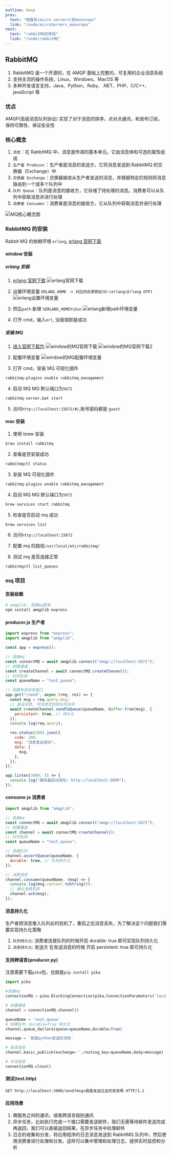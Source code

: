 ```yaml
---
outline: deep
prev:
  text: "微服务(micro servers)和monorepo"
  link: "/node/microServers_monorepo"
next:
  text: "rabbitMQ初体验"
  link: "/node/rabbitMQ"
---
```


## RabbitMQ

1. RabbitMQ 是一个开源的，在 AMQP 基础上完整的，可复用的企业消息系统
2. 支持主流的操作系统，Linux、Windows、MacOS 等
3. 多种开发语言支持，Java、Python、Ruby、.NET、PHP、C/C++、javaScript 等

### 优点

AMQP(高级消息队列协议) 实现了对于消息的排序，点对点通讯，和发布订阅，保持可靠性、保证安全性

### 核心概念

1. `消息`：在 RabbitMQ 中，消息是传递的基本单元。它由消息体和可选的属性组成
2. `生产者 Producer`：生产者是消息的发送方，它将消息发送到 RabbitMQ 的交换器（Exchange）中
3. `交换器 Exchange`：交换器接收从生产者发送的消息，并根据特定的规则将消息路由到一个或多个队列中
4. `队列 Queue`：队列是消息的接收方，它存储了待处理的消息。消费者可以从队列中获取消息并进行处理
5. `消费者 Consumer`：消费者是消息的接收方，它从队列中获取消息并进行处理

![MQ核心概念图](/MQ核心概念图.jpg)

### RabbitMQ 的安装

Rabbit MQ 的依赖环境 `erlang`, [erlang 官网下载](https://www.erlang.org/downloads)

#### window 安装

##### erlang 安装

1. [erlang 官网下载](https://www.erlang.org/downloads)
   ![erlang官网下载](/erlang官网下载.jpg)

2. 设置环境变量
   `ERLANG_HOME -> 对应的目录例如(D:\erlang\Erlang OTP)`
   ![erlang设置环境变量](/erlang设置环境变量.jpg)
3. 然后`path` 新增 `%ERLANG_HOME%\bin`
   ![erlang新增path环境变量](/erlang新增path环境变量.jpg)

4. 打开 cmd，输入`erl`, 没报错即是成功

##### 安装 MQ

1. [进入官网下载包](https://www.rabbitmq.com/docs/install-windows)
   ![window的MQ官网下载](/window的MQ官网下载.jpg)
   ![window的MQ官网下载2](/window的MQ官网下载2.jpg)

2. 配置环境变量
   ![window的MQ配置环境变量](/window的MQ配置环境变量.jpg)

3. 打开 cmd，安装 MQ 可视化插件

```sh
rabbitmq-plugins enable rabbitmq_management
```

4. 启动 MQ
   MQ 默认端口为`5672`

```sh
rabbitmq-server.bat start
```

5. 访问`http://localhost:15672/#/`,账号密码都是 `guest`

#### mac 安装

1. 使用 brew 安装

```sh
brew install rabbitmq
```

2. 查看是否安装成功

```sh
rabbitmqctl status

```

3. 安装 MQ 可视化插件

```sh
rabbitmq-plugins enable rabbitmq_management
```

4. 启动 MQ
   MQ 默认端口为`5672`

```sh
brew services start rabbitmq
```

5. 检查是否启动 mq 成功

```sh
brew services list

```

6. 访问`http://localhost:15672`

7. 配置 mq 的路径`/usr/local/etc/rabbitmq/`

8. 测试 mq 是否连接正常

```sh
rabbitmqctl list_queues
```

### mq 项目

#### 安装依赖

```sh
# amqplib: 连接mq框架
npm install amqplib express

```

#### producer.js 生产者

```js
import express from "express";
import amqplib from "amqplib";

const app = express();

// 连接mq
const connectMQ = await amqplib.connect("amqp://localhost:5672");
// 创建通道
const createChannel = await connectMQ.createChannel();
// 队列名称
const queueName = "test_queue";

// 创建发送消息接口
app.get("/send", async (req, res) => {
  const msg = req.query.msg;
  // 发送消息, 将消息添加到队列当中
  await createChannel.sendToQueue(queueName, Buffer.from(msg), {
    persistent: true, // 持久化
  });
  console.log(req.query);

  res.status(200).json({
    code: 200,
    msg: "消息发送成功",
    data: {
      msg,
    },
  });
});

app.listen(3000, () => {
  console.log("服务器启动成功: http://localhost:3000");
});
```

#### consume.js 消费者

```js
import amqplib from "amqplib";

// 连接mq
const connectMQ = await amqplib.connect("amqp://localhost:5672");
// 创建通道
const channel = await connectMQ.createChannel();
// 队列名称
const queueName = "test_queue";

// 连接队列
channel.assertQueue(queueName, {
  durable: true, // 队列持久化
});

// 消费消息
channel.consume(queueName, (msg) => {
  console.log(msg.content.toString());
  // 确认消费信息
  channel.ack(msg);
});
```

#### 消息持久化

生产者把消息推入队列此时宕机了，重启之后消息丢失，为了解决这个问题我们需要实现持久化策略

1. `队列持久化`: 消费者连接队列的时候开启 durable: true 即可实现队列持久化
2. `消息持久化`: 发送方 在发送消息的时候 开启 persistent: true 即可持久化

#### 支持跨语言(producer.py)

注意需要下载`pika`包，也就是`pip install pika`

```py
import pika

#连接mq
connectionMQ = pika.BlockingConnection(pika.ConnectionParameters('localhost'))

# 创建通道
channel = connectionMQ.channel()

queueName = 'test_queue'
# 创建队列，durable=True 持久化
channel.queue_declare(queue=queueName,durable=True)

message = '我是python发送的消息'

# 发送消息
channel.basic_publish(exchange='',routing_key=queueName,body=message)

# 关闭连接
connectionMQ.close()
```

#### 测试(test.http)

```http
GET http://localhost:3000/send?msg=我是发送过去的信息啊 HTTP/1.1
```

#### 应用场景

1. 微服务之间的通讯，或者跨语言级别通讯
2. 异步任务，比如执行完成一个接口需要发送邮件，我们无需等待邮件发送完成再返回，我们可以直接返回结果，在异步任务中处理邮件
3. 日志的收集和分发，将应用程序的日志消息发送到 RabbitMQ 队列中，然后使用消费者进行处理和分发。这样可以集中管理和处理日志，提供实时监控和分析
